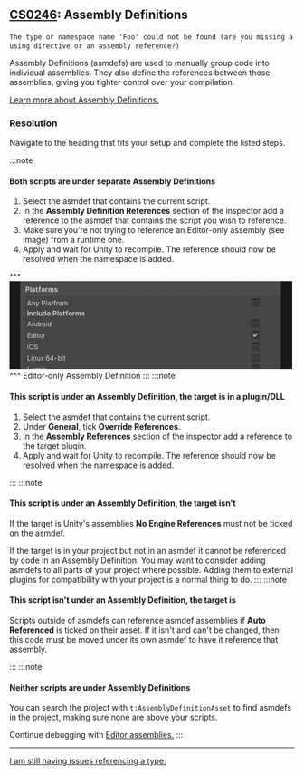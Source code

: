 ## [CS0246](https://docs.microsoft.com/en-us/dotnet/csharp/language-reference/compiler-messages/cs0246): Assembly Definitions

```
The type or namespace name 'Foo' could not be found (are you missing a using directive or an assembly reference?)
```


Assembly Definitions (asmdefs) are used to manually group code into individual assemblies.
They also define the references between those assemblies, giving you tighter control over your compilation.

[Learn more about Assembly Definitions.](https://learn.unity.com/tutorial/working-with-assembly-definitions)

### Resolution
Navigate to the heading that fits your setup and complete the listed steps.

:::note
#### Both scripts are under separate Assembly Definitions
1. Select the asmdef that contains the current script.
1. In the **Assembly Definition References** section of the inspector add a reference to the asmdef that contains the script you wish to reference.
1. Make sure you're not trying to reference an Editor-only assembly (see image) from a runtime one.
1. Apply and wait for Unity to recompile.
   The reference should now be resolved when the namespace is added.

^^^
![Editor Assembly Definition](../Building/editor-asmdef.png)
^^^ Editor-only Assembly Definition
:::
:::note
#### This script is under an Assembly Definition, the target is in a plugin/DLL
1. Select the asmdef that contains the current script.
1. Under **General**, tick **Override References**.
1. In the **Assembly References** section of the inspector add a reference to the target plugin.
1. Apply and wait for Unity to recompile.
   The reference should now be resolved when the namespace is added.

:::
:::note
#### This script is under an Assembly Definition, the target isn't
If the target is Unity's assemblies **No Engine References** must not be ticked on the asmdef.

If the target is in your project but not in an asmdef it cannot be referenced by code in an Assembly Definition.
You may want to consider adding asmdefs to all parts of your project where possible. Adding them to external plugins for compatibility with your project is a normal thing to do.
:::
:::note
#### This script isn't under an Assembly Definition, the target is
Scripts outside of asmdefs can reference asmdef assemblies if **Auto Referenced** is ticked on their asset.
If it isn't and can't be changed, then this code must be moved under its own asmdef to have it reference that assembly.

:::
:::note
#### Neither scripts are under Assembly Definitions
You can search the project with `t:AssemblyDefinitionAsset` to find asmdefs in the project, making sure none are above your scripts.

Continue debugging with [Editor assemblies.](CS0246%20Editor%20Assemblies.md)
:::

---

[I am still having issues referencing a type.](CS0246%20Other%20Considerations.md)
